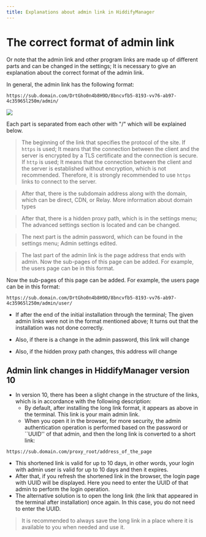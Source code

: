 ```yaml
---
title: Explanations about admin link in HiddifyManager
---
```


<div dir="ltr" markdown="1">

# The correct format of admin link
Or note that the admin link and other program links are made up of different parts and can be changed in the settings; It is necessary to give an explanation about the correct format of the admin link.

In general, the admin link has the following format:

`https://sub.domain.com/DrtGho0n4b8H9D/8bncvfb5-8193-vv76-ab97-4c35965l250m/admin/`

![](https://user-images.githubusercontent.com/125398461/230102115-65b21ce7-bc9f-4a6f-a450-bc531ce19a31.png)


Each part is separated from each other with "/" which will be explained below.

> The beginning of the link that specifies the protocol of the site. If `https` is used; It means that the connection between the client and the server is encrypted by a TLS certificate and the connection is secure. If `http` is used; It means that the connection between the client and the server is established without encryption, which is not recommended. Therefore, it is strongly recommended to use `https` links to connect to the server.

> After that, there is the subdomain address along with the domain, which can be direct, CDN, or Relay. More information about domain types

> After that, there is a hidden proxy path, which is in the settings menu; The advanced settings section is located and can be changed.

> The next part is the admin password, which can be found in the settings menu; Admin settings edited.

> The last part of the admin link is the page address that ends with admin. Now the sub-pages of this page can be added. For example, the users page can be in this format.

Now the sub-pages of this page can be added. For example, the users page can be in this format:

`https://sub.domain.com/DrtGho0n4b8H9D/8bncvfb5-8193-vv76-ab97-4c35965l250m/admin/user/`

- If after the end of the initial installation through the terminal; The given admin links were not in the format mentioned above; It turns out that the installation was not done correctly.

- Also, if there is a change in the admin password, this link will change

- Also, if the hidden proxy path changes, this address will change

## Admin link changes in HiddifyManager version 10
* In version 10, there has been a slight change in the structure of the links, which is in accordance with the following description:
   * By default, after installing the long link format, it appears as above in the terminal. This link is your main admin link.
   * When you open it in the browser, for more security, the admin authentication operation is performed based on the password or ``UUID'' of that admin, and then the long link is converted to a short link:
     

`https://sub.domain.com/proxy_root/address_of_the_page`


  * This shortened link is valid for up to 10 days, in other words, your login with admin user is valid for up to 10 days and then it expires.
  * After that, if you refresh the shortened link in the browser, the login page with UUID will be displayed. Here you need to enter the UUID of that admin to perform the login operation.
  * The alternative solution is to open the long link (the link that appeared in the terminal after installation) once again. In this case, you do not need to enter the UUID.
  > It is recommended to always save the long link in a place where it is available to you when needed and use it.
